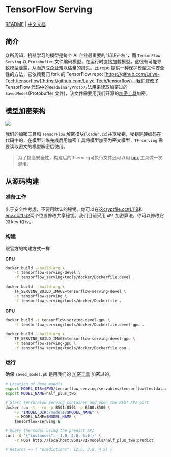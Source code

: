 # TensorFlow Serving

[README](README.md) | [中文文档](README_zh.md)

## 简介

众所周知，机器学习的模型是每个 AI 企业最重要的”知识产权“，而 `TensorFlow Serving` 以 `Protobuffer` 文件编码模型，在运行时直接加载模型，这很有可能导致模型泄露，从而造成企业难以估量的损失。此 repo 提供一种保护模型文件安全性的方法，它依赖我们 fork 的 TensorFlow repo: [https://github.com/Laiye-Tech/tensorflow](https://github.com/Laiye-Tech/tensorflow)，我们修改了 TensorFlow 代码中的`ReadBinaryProto`方法用来读取加密过的`SavedModel`(Protobuffer 文件)，该文件需要用我们开源的[加密工具](https://github.com/Laiye-Tech/cryptpb)加密。

## 模型加密架构

![](./images/TensorFlow模型.jpg)

我们的加密工具和 `TensorFlow` 解密模块(`loader.cc`)共享秘钥，秘钥是硬编码在代码中的，在模型训练完成后用加密工具将模型加密为密文模型，`TF-serving` 需要读取密文的模型解密后使用。

> 为了提高安全性，构建后的tfserving可执行文件还可以用 [upx](https://upx.github.io/) 工具做一次混淆。

## 从源码构建

### 准备工作

出于安全性考虑，不要用默认的秘钥。你可以在这[cryptfile.cc#L119](https://github.com/Laiye-Tech/cryptpb/blob/main/cryptfile/cryptfile.cc#L119)和[env.cc#L62](https://github.com/Laiye-Tech/tensorflow/blob/master/tensorflow/core/platform/env.cc#L62)两个位置修改共享秘钥。我们目前采用 `AES` 加密算法，你可以修改它的 key 和 iv。

### 构建
跟官方的构建方式一样

**CPU**

```sh
docker build --build-arg \
    -t tensorflow-serving-devel \
    -f tensorflow_serving/tools/docker/Dockerfile.devel .

docker build --build-arg \
    TF_SERVING_BUILD_IMAGE=tensorflow-serving-devel \
    -t tensorflow-serving \
    -f tensorflow_serving/tools/docker/Dockerfile .
```

**GPU**

```sh
docker build -t tensorflow-serving-devel-gpu \
    -f tensorflow_serving/tools/docker/Dockerfile.devel-gpu .

docker build --build-arg \
    TF_SERVING_BUILD_IMAGE=tensorflow-serving-devel-gpu \
    -t tensorflow-serving-gpu \
    -f tensorflow_serving/tools/docker/Dockerfile.gpu .
```

### 运行

确保 `saved_model.pb` 是用我们的 [加密工具](https://github.com/Laiye-Tech/cryptpb#run) 加密过的。

```sh
# Location of demo models
export MODEL_DIR=$PWD/tensorflow_serving/servables/tensorflow/testdata/saved_model_half_plus_two_cpu/
export MODEL_NAME=half_plus_two

# Start TensorFlow Serving container and open the REST API port
docker run -t --rm -p 8501:8501 -p 8500:8500 \
    -v "$MODEL_DIR:/models/$MODEL_NAME" \
    -e MODEL_NAME=$MODEL_NAME \
    tensorflow-serving &

# Query the model using the predict API
curl -d '{"instances": [1.0, 2.0, 5.0]}' \
    -X POST http://localhost:8501/v1/models/half_plus_two:predict

# Returns => { "predictions": [2.5, 3.0, 4.5] }
```
